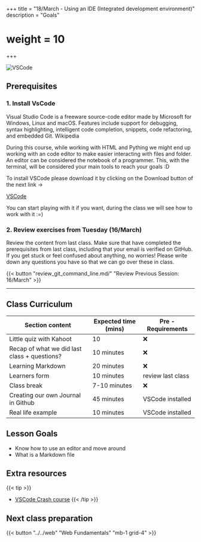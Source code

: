 +++
title = "18/March - Using an IDE (Integrated development environment)"
description = "Goals"
# weight = 10
+++

![VSCode](https://media0.giphy.com/media/SS8CV2rQdlYNLtBCiF/giphy.gif)

## Prerequisites

### 1. Install VsCode

Visual Studio Code is a freeware source-code editor made by Microsoft for Windows, Linux and macOS. Features include support for debugging, syntax highlighting, intelligent code completion, snippets, code refactoring, and embedded Git. Wikipedia

During this course, while working with HTML and Pything we might end up working with an code editor to make easier interacting with files and folder. An editor can be considered the notebook of a programmer. This, with the terminal, will be considered your main tools to reach your goals :D

To install VSCode please download it by clicking on the Download button of the next link ->

[VSCode](https://code.visualstudio.com/)

You can start playing with it if you want, during the class we will see how to work with it :=)

### 2. Review exercises from Tuesday (16/March)

Review the content from last class. Make sure that have completed the prerequisites from last class, including that your email is verified on GitHub. If you get stuck or feel confused about anything, no worries! Please write down any questions you have so that we can go over these in class.

{{< button "review_git_command_line.md/" "Review Previous Session: 16/March" >}}

---
## Class Curriculum

| Section content                          | Expected time (mins) | Pre - Requirements |
| ---------------------------------------- | -------------------- | ------------------ |
| Little quiz with Kahoot  | 10        | ❌             |
| Recap of what we did last class + questions? | 10 minutes            |❌                 |
| Learning Markdown | 20 minutes        |     ❌         |
| Learners form         | 10 minutes        | review last class  |
| Class break                              | 7-10 minutes           | ❌                 |
| Creating our own Journal in Github                 | 45 minutes             | VSCode installed  |
| Real life example                 | 10 minutes             | VSCode installed  |

## Lesson Goals

- Know how to use an editor and move around
- What is a Markdown file

## Extra resources

{{< tip >}}
- [VSCode Crash course](https://www.youtube.com/watch?v=WPqXP_kLzpo)
{{< /tip >}}

## Next class preparation

{{< button "../../web" "Web Fundamentals" "mb-1 grid-4" >}}
